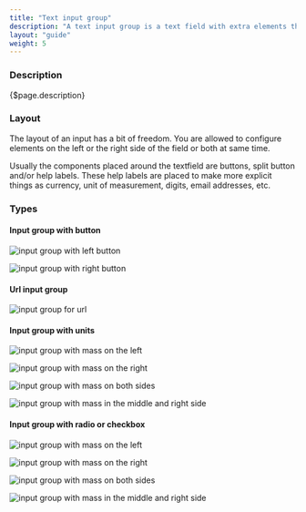```yaml
---
title: "Text input group"
description: "A text input group is a text field with extra elements that makes the pattern more complete for a common or frequent use case."
layout: "guide"
weight: 5
---
```


### Description

{$page.description}

### Layout
The layout of an input has a bit of freedom. You are allowed to configure elements on the left or the right side of the field or both at same time.

Usually the components placed around the textfield are buttons, split button and/or help labels. These help labels are placed to make more explicit things as currency, unit of measurement, digits, email addresses, etc.

### Types

#### Input group with button

![input group with left button](../../../images/InputGroupButtonLeft.png)

![input group with right button](../../../images/InputGroupButtonRight.png)

#### Url input group

![input group for url](../../../images/InputGroupUrl.png)

#### Input group with units

![input group with mass on the left](../../../images/InputGroupAddonLeft+Placeholder.png)

![input group with mass on the right](../../../images/InputGroupAddonRight.png)

![input group with mass on both sides](../../../images/InputGroupAddonLeftAddonRight.png)

![input group with mass in the middle and right side](../../../images/InputGroupInsert.png)


#### Input group with radio or checkbox

![input group with mass on the left](../../../images/InputGroupCheckboxLeft.png)

![input group with mass on the right](../../../images/InputGroupCheckboxLeft+Active.png)

![input group with mass on both sides](../../../images/InputGroupRadioButtonLeft.png)

![input group with mass in the middle and right side](../../../images/InputGroupRadioButtonLeft+Active.png)

